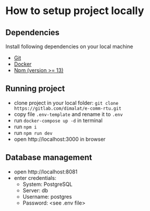 # How to setup project locally

## Dependencies
Install following dependencies on your local machine
* [Git](https://git-scm.com/downloads "Git download page") 
* [Docker](https://www.docker.com/get-started "Docker download page")
* [Npm (version >= 13)](https://nodejs.org/en/download/current/ "Npm download page")
## Running project
* clone project in your local folder: `git clone https://gitlab.com/dimalat/e-comm-rtu.git`
* copy file `.env-template` and rename it to `.env`
* run `docker-compose up -d` in terminal
* run `npm i`
* run `npm run dev`
* open http://localhost:3000 in browser
## Database management
* open http://localhost:8081
* enter credentials:
  * System: PostgreSQL
  * Server: db
  * Username: postgres
  * Password: <see .env file> 